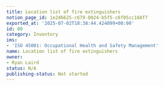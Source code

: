 ```yaml
---
title: Location list of fire extinguishers
notion_page_id: 1e2d6625-c679-8024-b5f5-c6f05cc168f7
exported_at: '2025-07-02T18:38:44.424099+00:00'
id: 80
category: Inventory
ims:
- 'ISO 45001: Occupational Health and Safety Management'
name: Location list of fire extinguishers
owner:
- Ryan Laird
status: N/A
publishing-status: Not started
---
```


